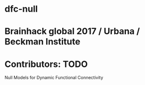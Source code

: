 # dfc-null
# Brainhack global 2017 / Urbana / Beckman Institute
# Contributors: TODO
Null Models for Dynamic Functional Connectivity
